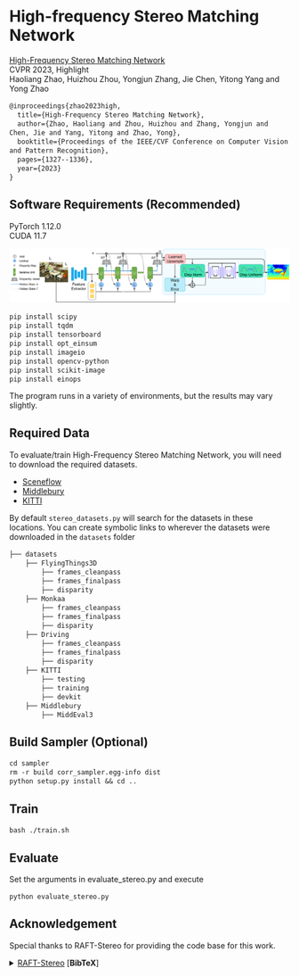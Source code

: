 # High-frequency Stereo Matching Network

[High-Frequency Stereo Matching Network](https://github.com/David-Zhao-1997/High-frequency-Stereo-Matching-Network/releases/download/v1.0.0/High-frequency.Stereo.Matching.Network.pdf)<br/>
CVPR 2023, Highlight<br/>
Haoliang Zhao, Huizhou Zhou, Yongjun Zhang, Jie Chen, Yitong Yang and Yong Zhao<br/>

```
@inproceedings{zhao2023high,
  title={High-Frequency Stereo Matching Network},
  author={Zhao, Haoliang and Zhou, Huizhou and Zhang, Yongjun and Chen, Jie and Yang, Yitong and Zhao, Yong},
  booktitle={Proceedings of the IEEE/CVF Conference on Computer Vision and Pattern Recognition},
  pages={1327--1336},
  year={2023}
}
```

## Software Requirements (Recommended)
PyTorch 1.12.0 <br/>
CUDA 11.7

![avatar](./DLNR.png)

```Shell
pip install scipy
pip install tqdm
pip install tensorboard
pip install opt_einsum
pip install imageio
pip install opencv-python
pip install scikit-image
pip install einops
```
The program runs in a variety of environments, but the results may vary slightly.

## Required Data
To evaluate/train High-Frequency Stereo Matching Network, you will need to download the required datasets. 
* [Sceneflow](https://lmb.informatik.uni-freiburg.de/resources/datasets/SceneFlowDatasets.en.html#:~:text=on%20Academic%20Torrents-,FlyingThings3D,-Driving) 
* [Middlebury](https://vision.middlebury.edu/stereo/data/)
* [KITTI](http://www.cvlibs.net/datasets/kitti/eval_scene_flow.php?benchmark=stereo)

By default `stereo_datasets.py` will search for the datasets in these locations. You can create symbolic links to wherever the datasets were downloaded in the `datasets` folder

```Shell
├── datasets
    ├── FlyingThings3D
        ├── frames_cleanpass
        ├── frames_finalpass
        ├── disparity
    ├── Monkaa
        ├── frames_cleanpass
        ├── frames_finalpass
        ├── disparity
    ├── Driving
        ├── frames_cleanpass
        ├── frames_finalpass
        ├── disparity
    ├── KITTI
        ├── testing
        ├── training
        ├── devkit
    ├── Middlebury
        ├── MiddEval3
```


## Build Sampler (Optional)
```Shell
cd sampler
rm -r build corr_sampler.egg-info dist
python setup.py install && cd ..
```

## Train
```Shell
bash ./train.sh
```

## Evaluate
Set the arguments in evaluate_stereo.py and execute
```Shell
python evaluate_stereo.py
```

## Acknowledgement
Special thanks to RAFT-Stereo for providing the code base for this work.

<details>
<summary>
<a href="https://github.com/princeton-vl/RAFT-Stereo">RAFT-Stereo</a> [<b>BibTeX</b>]
</summary>

```bibtex
@inproceedings{lipson2021raft,
  title={RAFT-Stereo: Multilevel Recurrent Field Transforms for Stereo Matching},
  author={Lipson, Lahav and Teed, Zachary and Deng, Jia},
  booktitle={International Conference on 3D Vision (3DV)},
  year={2021}
}
```
</details>
